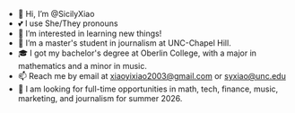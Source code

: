 - 👋 Hi, I’m @SicilyXiao
- 💕 I use She/They pronouns
- 👀 I’m interested in learning new things!
- 🌱 I’m a master's student in journalism at UNC-Chapel Hill.
- 🎓 I got my bachelor's degree at Oberlin College, with a major in mathematics and a minor in music.
- 📫 Reach me by email at xiaoyixiao2003@gmail.com or syxiao@unc.edu
- 🔎 I am looking for full-time opportunities in math, tech, finance, music, marketing, and journalism for summer 2026.
<!---
SicilyXiao/SicilyXiao is a ✨ special ✨ repository because its `README.md` (this file) appears on your GitHub profile.
You can click the Preview link to take a look at your changes.
--->
